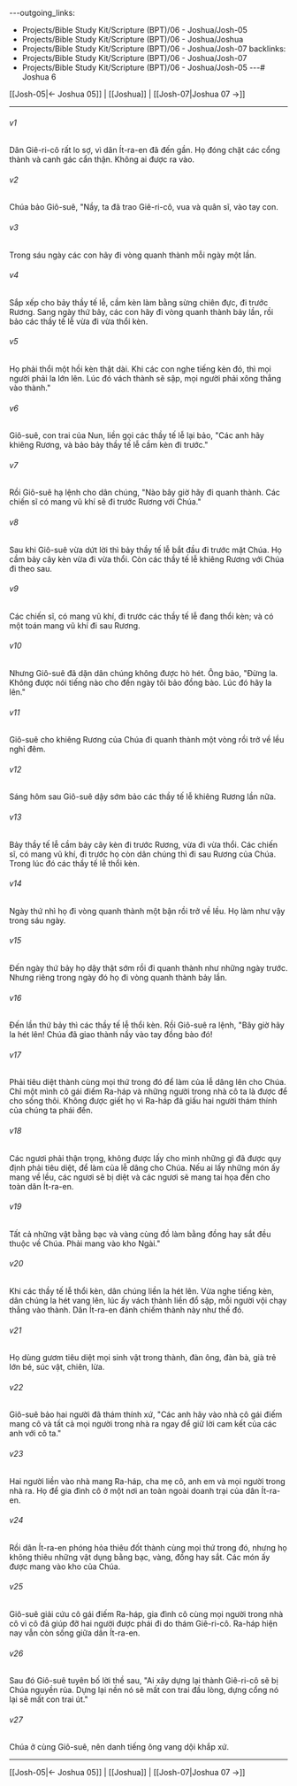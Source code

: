 ---outgoing_links:
  - Projects/Bible Study Kit/Scripture (BPT)/06 - Joshua/Josh-05
  - Projects/Bible Study Kit/Scripture (BPT)/06 - Joshua/Joshua
  - Projects/Bible Study Kit/Scripture (BPT)/06 - Joshua/Josh-07
backlinks:
  - Projects/Bible Study Kit/Scripture (BPT)/06 - Joshua/Josh-07
  - Projects/Bible Study Kit/Scripture (BPT)/06 - Joshua/Josh-05
---# Joshua 6

[[Josh-05|← Joshua 05]] | [[Joshua]] | [[Josh-07|Joshua 07 →]]
***



###### v1 
Dân Giê-ri-cô rất lo sợ, vì dân Ít-ra-en đã đến gần. Họ đóng chặt các cổng thành và canh gác cẩn thận. Không ai được ra vào. 

###### v2 
Chúa bảo Giô-suê, "Nầy, ta đã trao Giê-ri-cô, vua và quân sĩ, vào tay con. 

###### v3 
Trong sáu ngày các con hãy đi vòng quanh thành mỗi ngày một lần. 

###### v4 
Sắp xếp cho bảy thầy tế lễ, cầm kèn làm bằng sừng chiên đực, đi trước Rương. Sang ngày thứ bảy, các con hãy đi vòng quanh thành bảy lần, rồi bảo các thầy tế lễ vừa đi vừa thổi kèn. 

###### v5 
Họ phải thổi một hồi kèn thật dài. Khi các con nghe tiếng kèn đó, thì mọi người phải la lớn lên. Lúc đó vách thành sẽ sập, mọi người phải xông thẳng vào thành." 

###### v6 
Giô-suê, con trai của Nun, liền gọi các thầy tế lễ lại bảo, "Các anh hãy khiêng Rương, và bảo bảy thầy tế lễ cầm kèn đi trước." 

###### v7 
Rồi Giô-suê hạ lệnh cho dân chúng, "Nào bây giờ hãy đi quanh thành. Các chiến sĩ có mang vũ khí sẽ đi trước Rương với Chúa." 

###### v8 
Sau khi Giô-suê vừa dứt lời thì bảy thầy tế lễ bắt đầu đi trước mặt Chúa. Họ cầm bảy cây kèn vừa đi vừa thổi. Còn các thầy tế lễ khiêng Rương với Chúa đi theo sau. 

###### v9 
Các chiến sĩ, có mang vũ khí, đi trước các thầy tế lễ đang thổi kèn; và có một toán mang vũ khí đi sau Rương. 

###### v10 
Nhưng Giô-suê đã dặn dân chúng không được hò hét. Ông bảo, "Đừng la. Không được nói tiếng nào cho đến ngày tôi bảo đồng bào. Lúc đó hãy la lên." 

###### v11 
Giô-suê cho khiêng Rương của Chúa đi quanh thành một vòng rồi trở về lều nghỉ đêm. 

###### v12 
Sáng hôm sau Giô-suê dậy sớm bảo các thầy tế lễ khiêng Rương lần nữa. 

###### v13 
Bảy thầy tế lễ cầm bảy cây kèn đi trước Rương, vừa đi vừa thổi. Các chiến sĩ, có mang vũ khí, đi trước họ còn dân chúng thì đi sau Rương của Chúa. Trong lúc đó các thầy tế lễ thổi kèn. 

###### v14 
Ngày thứ nhì họ đi vòng quanh thành một bận rồi trở về lều. Họ làm như vậy trong sáu ngày. 

###### v15 
Đến ngày thứ bảy họ dậy thật sớm rồi đi quanh thành như những ngày trước. Nhưng riêng trong ngày đó họ đi vòng quanh thành bảy lần. 

###### v16 
Đến lần thứ bảy thì các thầy tế lễ thổi kèn. Rồi Giô-suê ra lệnh, "Bây giờ hãy la hét lên! Chúa đã giao thành nầy vào tay đồng bào đó! 

###### v17 
Phải tiêu diệt thành cùng mọi thứ trong đó để làm của lễ dâng lên cho Chúa. Chỉ một mình cô gái điếm Ra-háp và những người trong nhà cô ta là được để cho sống thôi. Không được giết họ vì Ra-háp đã giấu hai người thám thính của chúng ta phái đến. 

###### v18 
Các ngươi phải thận trọng, không được lấy cho mình những gì đã được quy định phải tiêu diệt, để làm của lễ dâng cho Chúa. Nếu ai lấy những món ấy mang về lều, các ngươi sẽ bị diệt và các ngươi sẽ mang tai họa đến cho toàn dân Ít-ra-en. 

###### v19 
Tất cả những vật bằng bạc và vàng cùng đồ làm bằng đồng hay sắt đều thuộc về Chúa. Phải mang vào kho Ngài." 

###### v20 
Khi các thầy tế lễ thổi kèn, dân chúng liền la hét lên. Vừa nghe tiếng kèn, dân chúng la hét vang lên, lúc ấy vách thành liền đổ sập, mỗi người vội chạy thẳng vào thành. Dân Ít-ra-en đánh chiếm thành này như thế đó. 

###### v21 
Họ dùng gươm tiêu diệt mọi sinh vật trong thành, đàn ông, đàn bà, già trẻ lớn bé, súc vật, chiên, lừa. 

###### v22 
Giô-suê bảo hai người đã thám thính xứ, "Các anh hãy vào nhà cô gái điếm mang cô và tất cả mọi người trong nhà ra ngay để giữ lời cam kết của các anh với cô ta." 

###### v23 
Hai người liền vào nhà mang Ra-háp, cha mẹ cô, anh em và mọi người trong nhà ra. Họ để gia đình cô ở một nơi an toàn ngoài doanh trại của dân Ít-ra-en. 

###### v24 
Rồi dân Ít-ra-en phóng hỏa thiêu đốt thành cùng mọi thứ trong đó, nhưng họ không thiêu những vật dụng bằng bạc, vàng, đồng hay sắt. Các món ấy được mang vào kho của Chúa. 

###### v25 
Giô-suê giải cứu cô gái điếm Ra-háp, gia đình cô cùng mọi người trong nhà cô vì cô đã giúp đỡ hai người được phái đi do thám Giê-ri-cô. Ra-háp hiện nay vẫn còn sống giữa dân Ít-ra-en. 

###### v26 
Sau đó Giô-suê tuyên bố lời thề sau, "Ai xây dựng lại thành Giê-ri-cô sẽ bị Chúa nguyền rủa. Dựng lại nền nó sẽ mất con trai đầu lòng, dựng cổng nó lại sẽ mất con trai út." 

###### v27 
Chúa ở cùng Giô-suê, nên danh tiếng ông vang dội khắp xứ.

***
[[Josh-05|← Joshua 05]] | [[Joshua]] | [[Josh-07|Joshua 07 →]]
